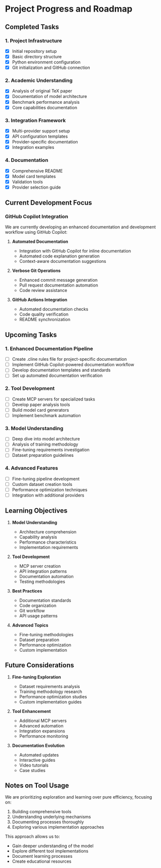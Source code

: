 # Project Progress and Roadmap

## Completed Tasks

### 1. Project Infrastructure
- [x] Initial repository setup
- [x] Basic directory structure
- [x] Python environment configuration
- [x] Git initialization and GitHub connection

### 2. Academic Understanding
- [x] Analysis of original TeX paper
- [x] Documentation of model architecture
- [x] Benchmark performance analysis
- [x] Core capabilities documentation

### 3. Integration Framework
- [x] Multi-provider support setup
- [x] API configuration templates
- [x] Provider-specific documentation
- [x] Integration examples

### 4. Documentation
- [x] Comprehensive README
- [x] Model card templates
- [x] Validation tools
- [x] Provider selection guide

## Current Development Focus

### GitHub Copilot Integration
We are currently developing an enhanced documentation and development workflow using GitHub Copilot:

1. **Automated Documentation**
   - Integration with GitHub Copilot for inline documentation
   - Automated code explanation generation
   - Context-aware documentation suggestions

2. **Verbose Git Operations**
   - Enhanced commit message generation
   - Pull request documentation automation
   - Code review assistance

3. **GitHub Actions Integration**
   - Automated documentation checks
   - Code quality verification
   - README synchronization

## Upcoming Tasks

### 1. Enhanced Documentation Pipeline
- [ ] Create .cline rules file for project-specific documentation
- [ ] Implement GitHub Copilot-powered documentation workflow
- [ ] Develop documentation templates and standards
- [ ] Set up automated documentation verification

### 2. Tool Development
- [ ] Create MCP servers for specialized tasks
- [ ] Develop paper analysis tools
- [ ] Build model card generators
- [ ] Implement benchmark automation

### 3. Model Understanding
- [ ] Deep dive into model architecture
- [ ] Analysis of training methodology
- [ ] Fine-tuning requirements investigation
- [ ] Dataset preparation guidelines

### 4. Advanced Features
- [ ] Fine-tuning pipeline development
- [ ] Custom dataset creation tools
- [ ] Performance optimization techniques
- [ ] Integration with additional providers

## Learning Objectives

1. **Model Understanding**
   - Architecture comprehension
   - Capability analysis
   - Performance characteristics
   - Implementation requirements

2. **Tool Development**
   - MCP server creation
   - API integration patterns
   - Documentation automation
   - Testing methodologies

3. **Best Practices**
   - Documentation standards
   - Code organization
   - Git workflow
   - API usage patterns

4. **Advanced Topics**
   - Fine-tuning methodologies
   - Dataset preparation
   - Performance optimization
   - Custom implementation

## Future Considerations

1. **Fine-tuning Exploration**
   - Dataset requirements analysis
   - Training methodology research
   - Performance optimization studies
   - Custom implementation guides

2. **Tool Enhancement**
   - Additional MCP servers
   - Advanced automation
   - Integration expansions
   - Performance monitoring

3. **Documentation Evolution**
   - Automated updates
   - Interactive guides
   - Video tutorials
   - Case studies

## Notes on Tool Usage

We are prioritizing exploration and learning over pure efficiency, focusing on:
1. Building comprehensive tools
2. Understanding underlying mechanisms
3. Documenting processes thoroughly
4. Exploring various implementation approaches

This approach allows us to:
- Gain deeper understanding of the model
- Explore different tool implementations
- Document learning processes
- Create educational resources
